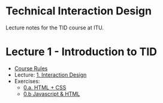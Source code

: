 # Technical Interaction Design

Lecture notes for the TID course at ITU.

# Lecture 1 - Introduction to TID

- [Course Rules](Course%20Rules.md)
- Lecture: [1. Interaction Design](Lectures/1.%20Interaction%20Design.md)
- Exercises:
	- [0.a. HTML + CSS](Lectures/0.a.%20HTML%20+%20CSS.md)
	- [0.b Javascript & HTML](Lectures/0.b%20Javascript%20&%20HTML.md)


